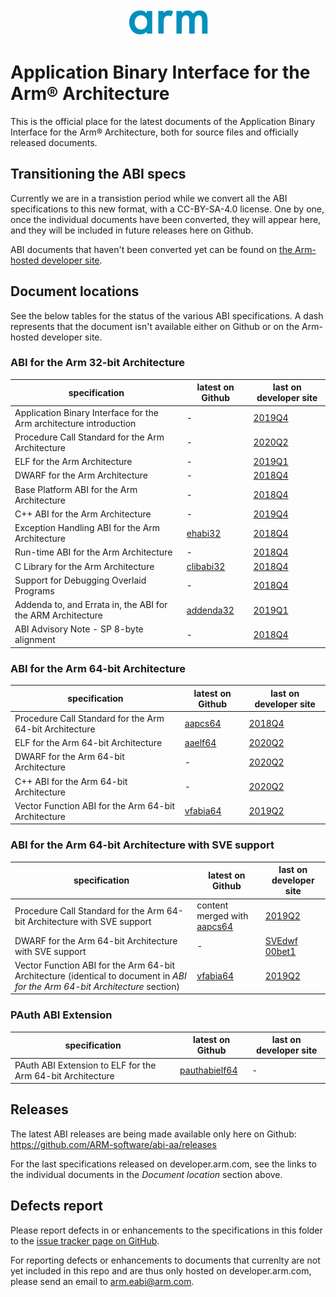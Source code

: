 <div align="center">
   <img src="Arm_logo_blue_150MN.png" />
</div>

# Application Binary Interface for the Arm®  Architecture

This is the official place for the latest documents of the Application Binary
Interface for the Arm® Architecture, both for source files and officially
released documents.


## Transitioning the ABI specs

Currently we are in a transistion period while we convert all the ABI
specifications to this new format, with a CC-BY-SA-4.0 license. One by one, once
the individual documents have been converted, they will appear here, and they
will be included in future releases here on Github.

ABI documents that haven't been converted yet can be found on [the Arm-hosted
developer
site](https://developer.arm.com/architectures/system-architectures/software-standards/abi).


## Document locations

See the below tables for the status of the various ABI specifications. A dash represents that the document isn't available either on Github or on the Arm-hosted developer site.

### ABI for the Arm 32-bit Architecture

specification                                                      | latest on Github                     | last on developer site
---                                                                | ---                                  | ---
Application Binary Interface for the Arm architecture introduction | -                                    | [2019Q4](https://developer.arm.com/documentation/ihi0036/latest)
Procedure Call Standard for the Arm Architecture                   | -                                    | [2020Q2](https://developer.arm.com/documentation/ihi0042/latest)
ELF for the Arm Architecture                                       | -                                    | [2019Q1](https://developer.arm.com/documentation/ihi0044/latest)
DWARF for the Arm Architecture                                     | -                                    | [2018Q4](https://developer.arm.com/documentation/ihi0040/latest)
Base Platform ABI for the Arm Architecture                         | -                                    | [2018Q4](https://developer.arm.com/documentation/ihi0037/latest)
C++ ABI for the Arm Architecture                                   | -                                    | [2019Q4](https://developer.arm.com/documentation/ihi0041/latest)
Exception Handling ABI for the Arm Architecture                    | [ehabi32](ehabi32/ehabi32.rst)       | [2018Q4](https://developer.arm.com/documentation/ihi0038/latest)
Run-time ABI for the Arm Architecture                              | -                                    | [2018Q4](https://developer.arm.com/documentation/ihi0043/latest)
C Library for the Arm Architecture                                 | [clibabi32](clibabi32/clibabi32.rst) | [2018Q4](https://developer.arm.com/documentation/ihi0039/latest)
Support for Debugging Overlaid Programs                            | -                                    | [2018Q4](https://developer.arm.com/documentation/ihi0049/latest)
Addenda to, and Errata in, the ABI for the ARM Architecture        | [addenda32](addenda32/addenda32.rst) | [2019Q1](https://developer.arm.com/documentation/ihi0045/latest)
ABI Advisory Note - SP 8-byte alignment                            | -                                    | [2018Q4](https://developer.arm.com/documentation/ihi0046/latest)


### ABI for the Arm 64-bit Architecture

specification                                                      | latest on Github                     | last on developer site
---                                                                | ---                                  | ---
Procedure Call Standard for the Arm 64-bit Architecture            | [aapcs64](aapcs64/aapcs64.rst)       | [2018Q4](https://developer.arm.com/documentation/ihi0055/latest)
ELF for the Arm 64-bit Architecture                                | [aaelf64](aaelf64/aaelf64.rst)       | [2020Q2](https://developer.arm.com/documentation/ihi0056/latest)
DWARF for the Arm 64-bit Architecture                              | -                                    | [2020Q2](https://developer.arm.com/documentation/ihi0057/latest)
C++ ABI for the Arm 64-bit Architecture                            | -                                    | [2020Q2](https://developer.arm.com/documentation/ihi0059/latest)
Vector Function ABI for the Arm 64-bit Architecture                | [vfabia64](vfabia64/vfabia64.rst)    | [2019Q2](https://developer.arm.com/documentation/101129/latest)


### ABI for the Arm 64-bit Architecture with SVE support

specification                                                                                                                 | latest on Github                                   | last on developer site
---                                                                                                                           | ---                                                | ---
Procedure Call Standard for the Arm 64-bit Architecture with SVE support                                                      | content merged with [aapcs64](aapcs64/aapcs64.rst) | [2019Q2](https://developer.arm.com/documentation/101129/latest)
DWARF for the Arm 64-bit Architecture with SVE support                                                                        | -                                                  | [SVEdwf 00bet1](https://developer.arm.com/documentation/100985/latest)
Vector Function ABI for the Arm 64-bit Architecture (identical to document in *ABI for the Arm 64-bit Architecture* section) |  [vfabia64](vfabia64/vfabia64.rst)                 | [2019Q2](https://developer.arm.com/documentation/101129/latest)

### PAuth ABI Extension

specification                                               | latest on Github                  | last on developer site
---                                                         | ---                               | ---
PAuth ABI Extension to ELF for the Arm 64-bit Architecture  | [pauthabielf64](pauthabielf64/pauthabielf64.rst) | -


## Releases

The latest ABI releases are being made available only here on Github: https://github.com/ARM-software/abi-aa/releases

For the last specifications released on developer.arm.com, see the links to the individual documents in the *Document location* section above.


## Defects report

Please report defects in or enhancements to the specifications in this folder to
the [issue tracker page on
GitHub](https://github.com/ARM-software/abi-aa/issues).

For reporting defects or enhancements to documents that currenlty are not yet
included in this repo and are thus only hosted on developer.arm.com, please send
an email to arm.eabi@arm.com.
